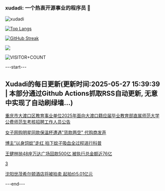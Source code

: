 ### xudadi: 一个热衷开源事业的程序员 👋

![xudadi](https://github-readme-stats-git-masterorgs-github-readme-stats-team.vercel.app/api?username=xudadi)

[![Top Langs](https://github-readme-stats.vercel.app/api/top-langs/?username=xudadi)](https://github.com/anuraghazra/github-readme-stats)

[![GitHub Streak](https://streak-stats.demolab.com?user=xudadi&locale=zh_Hans)](https://git.io/streak-stats)

![](https://raw.githubusercontent.com/xudadi/xudadi/main/assets/github-contribution-grid-snake.svg)

![VISITOR+COUNT](https://komarev.com/ghpvc/?username=xudadi&label=VISITOR+COUNT)


---start---

## Xudadi的每日更新(更新时间:2025-05-27 15:39:39 | 本部分通过Github Actions抓取RSS自动更新, 无意中实现了自动刷绿墙...)

[重庆市大渡口区教育事业单位2025年面向大渡口籍应届毕业教育部直属师范大学公费师范生考核招聘工作人员公告](https://www.gongkaoleida.com/article/2420543)

[女子网购明星同款保温杯遭遇"货款两空" 代购商发声](https://m.163.com/news/article/K0IOBCLO0514D3UH.html)

[博主“以身饲蚊”走红 拍下蚊子吸血全过程进行科普](https://m.163.com/news/article/K0INFST30514D3UH.html)

[王健林抛48座万达广场回款500亿 被执行总金额近76亿](https://m.163.com/news/article/K0H2K2B7051994KN.html)

[3](https://m.163.com/touch/news/sub/domestic)

[沈阳世茂希尔顿酒店将被拍卖 起拍价5.01亿元](https://m.163.com/news/article/K0IJI2GJ051492T3.html)

---end---
